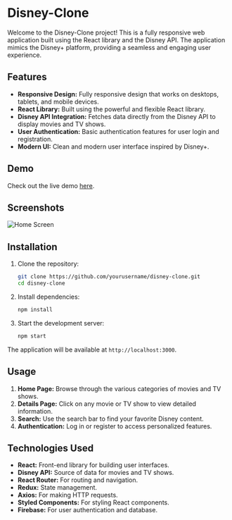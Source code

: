 # Disney-Clone

Welcome to the Disney-Clone project! This is a fully responsive web application built using the React library and the Disney API. The application mimics the Disney+ platform, providing a seamless and engaging user experience.

## Features

- **Responsive Design:** Fully responsive design that works on desktops, tablets, and mobile devices.
- **React Library:** Built using the powerful and flexible React library.
- **Disney API Integration:** Fetches data directly from the Disney API to display movies and TV shows.
- **User Authentication:** Basic authentication features for user login and registration.
- **Modern UI:** Clean and modern user interface inspired by Disney+.

## Demo

Check out the live demo [here](#).

## Screenshots

![Home Screen](public/Homepage%20SS.png)

## Installation

1. Clone the repository:
    ```bash
    git clone https://github.com/yourusername/disney-clone.git
    cd disney-clone
    ```

2. Install dependencies:
    ```bash
    npm install
    ```

3. Start the development server:
    ```bash
    npm start
    ```

The application will be available at `http://localhost:3000`.

## Usage

1. **Home Page:** Browse through the various categories of movies and TV shows.
2. **Details Page:** Click on any movie or TV show to view detailed information.
3. **Search:** Use the search bar to find your favorite Disney content.
4. **Authentication:** Log in or register to access personalized features.

## Technologies Used

- **React:** Front-end library for building user interfaces.
- **Disney API:** Source of data for movies and TV shows.
- **React Router:** For routing and navigation.
- **Redux:** State management.
- **Axios:** For making HTTP requests.
- **Styled Components:** For styling React components.
- **Firebase:** For user authentication and database.
